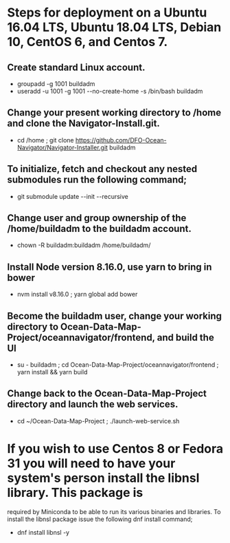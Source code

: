# Steps for deployment on a Ubuntu 16.04 LTS, Ubuntu 18.04 LTS, Debian 10, CentOS 6, and Centos 7.

## Create standard Linux account.

* groupadd -g 1001 buildadm
* useradd -u 1001 -g 1001 --no-create-home -s /bin/bash buildadm

## Change your present working directory to /home and clone the Navigator-Install.git.

* cd /home ; git clone https://github.com/DFO-Ocean-Navigator/Navigator-Installer.git buildadm

## To initialize, fetch and checkout any nested submodules run the following command;

* git submodule update --init --recursive

## Change user and group ownership of the /home/buildadm to the buildadm account.

* chown -R buildadm:buildadm /home/buildadm/

## Install Node version 8.16.0, use yarn to bring in bower

* nvm install v8.16.0 ; yarn global add bower

## Become the buildadm user, change your working directory to Ocean-Data-Map-Project/oceannavigator/frontend, and build the UI

* su - buildadm ; cd Ocean-Data-Map-Project/oceannavigator/frontend ; yarn install && yarn build

## Change back to the Ocean-Data-Map-Project directory and launch the web services.

* cd ~/Ocean-Data-Map-Project ; ./launch-web-service.sh

# If you wish to use Centos 8 or Fedora 31 you will need to have your system's person install the libnsl library. This package is 
required by Miniconda to be able to run its various binaries and libraries. To install the libnsl package issue the following dnf
install command;

* dnf install libnsl -y
